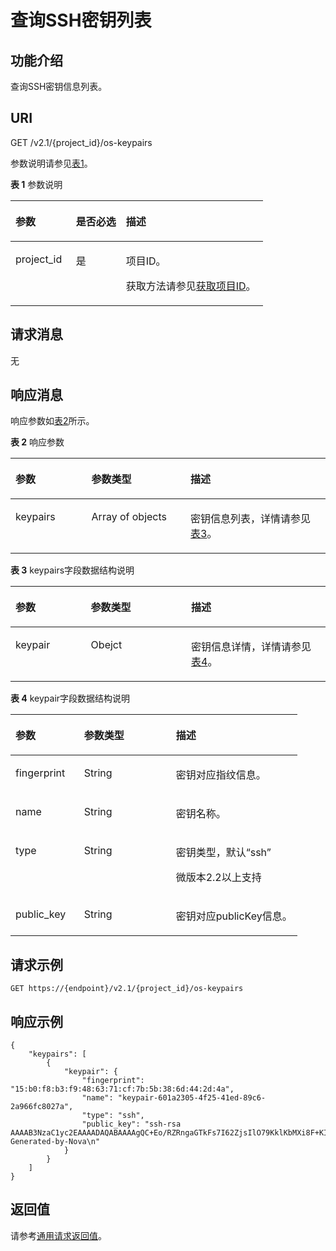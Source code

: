 # 查询SSH密钥列表<a name="ZH-CN_TOPIC_0020212676"></a>

## 功能介绍<a name="section66325402"></a>

查询SSH密钥信息列表。

## URI<a name="section60057706"></a>

GET /v2.1/\{project\_id\}/os-keypairs

参数说明请参见[表1](#table38623499)。

**表 1**  参数说明

<a name="table38623499"></a>
<table><thead align="left"><tr id="row59671974"><th class="cellrowborder" valign="top" width="23.93%" id="mcps1.2.4.1.1"><p id="p5187119"><a name="p5187119"></a><a name="p5187119"></a>参数</p>
</th>
<th class="cellrowborder" valign="top" width="19.8%" id="mcps1.2.4.1.2"><p id="p17503500"><a name="p17503500"></a><a name="p17503500"></a>是否必选</p>
</th>
<th class="cellrowborder" valign="top" width="56.269999999999996%" id="mcps1.2.4.1.3"><p id="p8497414"><a name="p8497414"></a><a name="p8497414"></a>描述</p>
</th>
</tr>
</thead>
<tbody><tr id="row53887795"><td class="cellrowborder" valign="top" width="23.93%" headers="mcps1.2.4.1.1 "><p id="p2835298"><a name="p2835298"></a><a name="p2835298"></a>project_id</p>
</td>
<td class="cellrowborder" valign="top" width="19.8%" headers="mcps1.2.4.1.2 "><p id="p28332581"><a name="p28332581"></a><a name="p28332581"></a>是</p>
</td>
<td class="cellrowborder" valign="top" width="56.269999999999996%" headers="mcps1.2.4.1.3 "><p id="p37593705"><a name="p37593705"></a><a name="p37593705"></a>项目ID。</p>
<p id="p1180512217438"><a name="p1180512217438"></a><a name="p1180512217438"></a>获取方法请参见<a href="获取项目ID.md">获取项目ID</a>。</p>
</td>
</tr>
</tbody>
</table>

## 请求消息<a name="section3648444"></a>

无

## 响应消息<a name="section32836002"></a>

响应参数如[表2](#table46959463)所示。

**表 2**  响应参数

<a name="table46959463"></a>
<table><thead align="left"><tr id="row9766180"><th class="cellrowborder" valign="top" width="24.122412241224122%" id="mcps1.2.4.1.1"><p id="p52863116"><a name="p52863116"></a><a name="p52863116"></a>参数</p>
</th>
<th class="cellrowborder" valign="top" width="31.453145314531454%" id="mcps1.2.4.1.2"><p id="p16299242"><a name="p16299242"></a><a name="p16299242"></a>参数类型</p>
</th>
<th class="cellrowborder" valign="top" width="44.42444244424442%" id="mcps1.2.4.1.3"><p id="p45170224"><a name="p45170224"></a><a name="p45170224"></a>描述</p>
</th>
</tr>
</thead>
<tbody><tr id="row34909498"><td class="cellrowborder" valign="top" width="24.122412241224122%" headers="mcps1.2.4.1.1 "><p id="p9097072"><a name="p9097072"></a><a name="p9097072"></a>keypairs</p>
</td>
<td class="cellrowborder" valign="top" width="31.453145314531454%" headers="mcps1.2.4.1.2 "><p id="p26115459"><a name="p26115459"></a><a name="p26115459"></a>Array of objects</p>
</td>
<td class="cellrowborder" valign="top" width="44.42444244424442%" headers="mcps1.2.4.1.3 "><p id="p46361647"><a name="p46361647"></a><a name="p46361647"></a>密钥信息列表，详情请参见<a href="#table41882197">表3</a>。</p>
</td>
</tr>
</tbody>
</table>

**表 3**  keypairs字段数据结构说明

<a name="table41882197"></a>
<table><thead align="left"><tr id="row19241577"><th class="cellrowborder" valign="top" width="23.932393239323932%" id="mcps1.2.4.1.1"><p id="p564410811336"><a name="p564410811336"></a><a name="p564410811336"></a>参数</p>
</th>
<th class="cellrowborder" valign="top" width="31.83318331833183%" id="mcps1.2.4.1.2"><p id="p2064412853319"><a name="p2064412853319"></a><a name="p2064412853319"></a>参数类型</p>
</th>
<th class="cellrowborder" valign="top" width="44.23442344234424%" id="mcps1.2.4.1.3"><p id="p166444810334"><a name="p166444810334"></a><a name="p166444810334"></a>描述</p>
</th>
</tr>
</thead>
<tbody><tr id="row34772456"><td class="cellrowborder" valign="top" width="23.932393239323932%" headers="mcps1.2.4.1.1 "><p id="p65105571"><a name="p65105571"></a><a name="p65105571"></a>keypair</p>
</td>
<td class="cellrowborder" valign="top" width="31.83318331833183%" headers="mcps1.2.4.1.2 "><p id="p9736186"><a name="p9736186"></a><a name="p9736186"></a>Obejct</p>
</td>
<td class="cellrowborder" valign="top" width="44.23442344234424%" headers="mcps1.2.4.1.3 "><p id="p51249570"><a name="p51249570"></a><a name="p51249570"></a>密钥信息详情，详情请参见<a href="#table48408329">表4</a>。</p>
</td>
</tr>
</tbody>
</table>

**表 4**  keypair字段数据结构说明

<a name="table48408329"></a>
<table><thead align="left"><tr id="row27259828"><th class="cellrowborder" valign="top" width="23.93%" id="mcps1.2.4.1.1"><p id="p956121163317"><a name="p956121163317"></a><a name="p956121163317"></a>参数</p>
</th>
<th class="cellrowborder" valign="top" width="32.019999999999996%" id="mcps1.2.4.1.2"><p id="p656110113337"><a name="p656110113337"></a><a name="p656110113337"></a>参数类型</p>
</th>
<th class="cellrowborder" valign="top" width="44.05%" id="mcps1.2.4.1.3"><p id="p1256131103312"><a name="p1256131103312"></a><a name="p1256131103312"></a>描述</p>
</th>
</tr>
</thead>
<tbody><tr id="row37982174"><td class="cellrowborder" valign="top" width="23.93%" headers="mcps1.2.4.1.1 "><p id="p56657239"><a name="p56657239"></a><a name="p56657239"></a>fingerprint</p>
</td>
<td class="cellrowborder" valign="top" width="32.019999999999996%" headers="mcps1.2.4.1.2 "><p id="p12150471"><a name="p12150471"></a><a name="p12150471"></a>String</p>
</td>
<td class="cellrowborder" valign="top" width="44.05%" headers="mcps1.2.4.1.3 "><p id="p66432381"><a name="p66432381"></a><a name="p66432381"></a>密钥对应指纹信息。</p>
</td>
</tr>
<tr id="row61020521"><td class="cellrowborder" valign="top" width="23.93%" headers="mcps1.2.4.1.1 "><p id="p43715136"><a name="p43715136"></a><a name="p43715136"></a>name</p>
</td>
<td class="cellrowborder" valign="top" width="32.019999999999996%" headers="mcps1.2.4.1.2 "><p id="p58836357"><a name="p58836357"></a><a name="p58836357"></a>String</p>
</td>
<td class="cellrowborder" valign="top" width="44.05%" headers="mcps1.2.4.1.3 "><p id="p9140568"><a name="p9140568"></a><a name="p9140568"></a>密钥名称。</p>
</td>
</tr>
<tr id="row199744112018"><td class="cellrowborder" valign="top" width="23.93%" headers="mcps1.2.4.1.1 "><p id="p199751011803"><a name="p199751011803"></a><a name="p199751011803"></a>type</p>
</td>
<td class="cellrowborder" valign="top" width="32.019999999999996%" headers="mcps1.2.4.1.2 "><p id="p139751111204"><a name="p139751111204"></a><a name="p139751111204"></a>String</p>
</td>
<td class="cellrowborder" valign="top" width="44.05%" headers="mcps1.2.4.1.3 "><p id="p1097512112013"><a name="p1097512112013"></a><a name="p1097512112013"></a>密钥类型，默认“ssh”</p>
<p id="p144811212011"><a name="p144811212011"></a><a name="p144811212011"></a>微版本2.2以上支持</p>
</td>
</tr>
<tr id="row15156252"><td class="cellrowborder" valign="top" width="23.93%" headers="mcps1.2.4.1.1 "><p id="p19696890"><a name="p19696890"></a><a name="p19696890"></a>public_key</p>
</td>
<td class="cellrowborder" valign="top" width="32.019999999999996%" headers="mcps1.2.4.1.2 "><p id="p46735588"><a name="p46735588"></a><a name="p46735588"></a>String</p>
</td>
<td class="cellrowborder" valign="top" width="44.05%" headers="mcps1.2.4.1.3 "><p id="p46049856"><a name="p46049856"></a><a name="p46049856"></a>密钥对应publicKey信息。</p>
</td>
</tr>
</tbody>
</table>

## 请求示例<a name="section13755153085015"></a>

```
GET https://{endpoint}/v2.1/{project_id}/os-keypairs
```

## 响应示例<a name="section4713102134415"></a>

```
{
    "keypairs": [
        {
            "keypair": {
                "fingerprint": "15:b0:f8:b3:f9:48:63:71:cf:7b:5b:38:6d:44:2d:4a",
                "name": "keypair-601a2305-4f25-41ed-89c6-2a966fc8027a",
                "type": "ssh",
                "public_key": "ssh-rsa AAAAB3NzaC1yc2EAAAADAQABAAAAgQC+Eo/RZRngaGTkFs7I62ZjsIlO79KklKbMXi8F+KITD4bVQHHn+kV+4gRgkgCRbdoDqoGfpaDFs877DYX9n4z6FrAIZ4PES8TNKhatifpn9NdQYWA+IkU8CuvlEKGuFpKRi/k7JLos/gHi2hy7QUwgtRvcefvD/vgQZOVw/mGR9Q== Generated-by-Nova\n"
            }
        }
    ]
}
```

## 返回值<a name="section27088563"></a>

请参考[通用请求返回值](通用请求返回值.md)。

